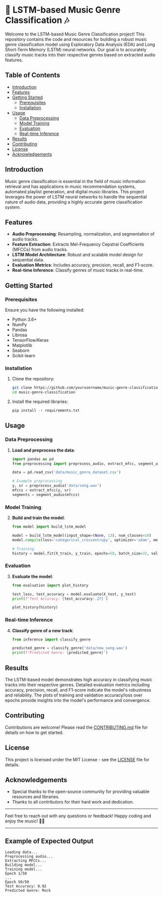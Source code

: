 # 🎵 LSTM-based Music Genre Classification 🎶

Welcome to the LSTM-based Music Genre Classification project! This repository contains the code and resources for building a robust music genre classification model using Exploratory Data Analysis (EDA) and Long Short-Term Memory (LSTM) neural networks. Our goal is to accurately classify music tracks into their respective genres based on extracted audio features. 

## Table of Contents
- [Introduction](#introduction)
- [Features](#features)
- [Getting Started](#getting-started)
  - [Prerequisites](#prerequisites)
  - [Installation](#installation)
- [Usage](#usage)
  - [Data Preprocessing](#data-preprocessing)
  - [Model Training](#model-training)
  - [Evaluation](#evaluation)
  - [Real-time Inference](#real-time-inference)
- [Results](#results)
- [Contributing](#contributing)
- [License](#license)
- [Acknowledgements](#acknowledgements)

## Introduction

Music genre classification is essential in the field of music information retrieval and has applications in music recommendation systems, automated playlist generation, and digital music libraries. This project leverages the power of LSTM neural networks to handle the sequential nature of audio data, providing a highly accurate genre classification system.

## Features

- **Audio Preprocessing**: Resampling, normalization, and segmentation of audio tracks.
- **Feature Extraction**: Extracts Mel-Frequency Cepstral Coefficients (MFCCs) from audio tracks.
- **LSTM Model Architecture**: Robust and scalable model design for sequential data.
- **Evaluation Metrics**: Includes accuracy, precision, recall, and F1-score.
- **Real-time Inference**: Classify genres of music tracks in real-time.

## Getting Started

### Prerequisites

Ensure you have the following installed:

- Python 3.6+
- NumPy
- Pandas
- Librosa
- TensorFlow/Keras
- Matplotlib
- Seaborn
- Scikit-learn

### Installation

1. Clone the repository:
    ```sh
    git clone https://github.com/yourusername/music-genre-classification.git
    cd music-genre-classification
    ```

2. Install the required libraries:
    ```sh
    pip install -r requirements.txt
    ```

## Usage

### Data Preprocessing

1. **Load and preprocess the data**:
    ```python
    import pandas as pd
    from preprocessing import preprocess_audio, extract_mfcc, segment_audio

    data = pd.read_csv('data/music_genre_dataset.csv')

    # Example preprocessing
    y, sr = preprocess_audio('data/song.wav')
    mfccs = extract_mfcc(y, sr)
    segments = segment_audio(mfccs)
    ```

### Model Training

2. **Build and train the model**:
    ```python
    from model import build_lstm_model

    model = build_lstm_model(input_shape=(None, 13), num_classes=10)
    model.compile(loss='categorical_crossentropy', optimizer='adam', metrics=['accuracy'])

    # Training
    history = model.fit(X_train, y_train, epochs=50, batch_size=32, validation_data=(X_val, y_val))
    ```

### Evaluation

3. **Evaluate the model**:
    ```python
    from evaluation import plot_history

    test_loss, test_accuracy = model.evaluate(X_test, y_test)
    print(f'Test Accuracy: {test_accuracy:.2f}')

    plot_history(history)
    ```

### Real-time Inference

4. **Classify genre of a new track**:
    ```python
    from inference import classify_genre

    predicted_genre = classify_genre('data/new_song.wav')
    print(f'Predicted Genre: {predicted_genre}')
    ```

## Results

The LSTM-based model demonstrates high accuracy in classifying music tracks into their respective genres. Detailed evaluation metrics including accuracy, precision, recall, and F1-score indicate the model's robustness and reliability. The plots of training and validation accuracy/loss over epochs provide insights into the model's performance and convergence.

## Contributing

Contributions are welcome! Please read the [CONTRIBUTING.md](CONTRIBUTING.md) file for details on how to get started.

## License

This project is licensed under the MIT License - see the [LICENSE](LICENSE) file for details.

## Acknowledgements

- Special thanks to the open-source community for providing valuable resources and libraries.
- Thanks to all contributors for their hard work and dedication.

---

Feel free to reach out with any questions or feedback! Happy coding and enjoy the music! 🎵🚀

---

## Example of Expected Output

```plaintext
Loading data...
Preprocessing audio...
Extracting MFCCs...
Building model...
Training model...
Epoch 1/50
...
Epoch 50/50
Test Accuracy: 0.92
Predicted Genre: Rock

